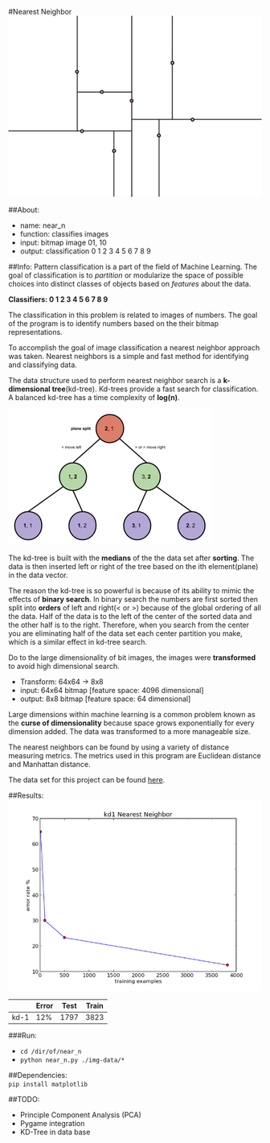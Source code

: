 #Nearest Neighbor
<img src = "./about/near-n.png">

##About:

* name: near_n
* function: classifies images
* input: bitmap image 01, 10
* output: classification 0 1 2 3 4 5 6 7 8 9


##Info:
Pattern classification is a part of the field of Machine Learning. The goal of classification is to _partition_ or modularize the space of possible choices into distinct classes of objects based on _features_ about the data. 

**Classifiers: 0 1 2 3 4 5 6 7 8 9**

The classification in this problem is related to images of numbers. The goal of the program is to identify numbers based on the their bitmap representations. 

To accomplish the goal of image classification a nearest neighbor approach was taken. Nearest neighbors is a simple and fast method for identifying and classifying data.

The data structure used to perform nearest neighbor search is a **k-dimensional tree**(kd-tree). Kd-trees provide a fast search for classification. A balanced kd-tree has a time complexity of **log(n)**.

<img src = "./about/kd-tree.png">

The kd-tree is built with the **medians** of the the data set after **sorting**. The data is then inserted left or right of the tree based on the ith element(plane) in the data vector.

The reason the kd-tree is so powerful is because of its ability to mimic the effects of **binary search**. In binary search the numbers are first sorted then split into **orders** of left and right(< or >) because of the global ordering of all the data. Half of the data is to the left of the center of the sorted data and the other half is to the right. Therefore, when you search from the center you are eliminating half of the data set each center partition you make, which is a similar effect in kd-tree search.   

Do to the large dimensionality of bit images, the images were **transformed** to avoid high dimensional search.

* Transform: 64x64 -> 8x8 
* input: 64x64 bitmap [feature space: 4096 dimensional]
* output: 8x8  bitmap [feature space: 64 dimensional]

Large dimensions within machine learning is a common problem known as the **curse of dimensionality** because space grows exponentially for every dimension added. The data was transformed to a more manageable size. 

The nearest neighbors can be found by using a variety of distance measuring metrics. The metrics used in this program are Euclidean distance and Manhattan distance.

The data set for this project can be found [here](http://archive.ics.uci.edu/ml/datasets/Optical+Recognition+of+Handwritten+Digits).

##Results: 
<img src = "./results/kd1.png">

|       |Error|Test  |Train|
|-------|-----|------|-----|
|kd-1   | 12% | 1797 | 3823|

###Run:
* `cd /dir/of/near_n`
* `python near_n.py ./img-data/*`

##Dependencies:   
`pip install matplotlib`

##TODO:
* Principle Component Analysis (PCA)
* Pygame integration
* KD-Tree in data base 